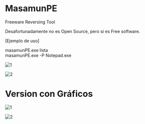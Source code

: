 # MasamunPE
Freeware Reversing Tool

Desafortunadamente no es Open Source, pero si es Free software.<br>

[Ejemplo de uso]

masamunPE.exe lista<br>
masamunPE.exe -P Notepad.exe<br>

![1](https://github.com/user-attachments/assets/b471d0fd-a3ec-41ba-a000-f8e700b14e18)

![2](https://github.com/user-attachments/assets/217ee510-082f-45fc-9abe-8d8ea0e72359)


<h1>Version con Gráficos</h1>

![1](https://github.com/user-attachments/assets/d13cb8f8-e950-4daf-a4f8-224e7329174f)

![2](https://github.com/user-attachments/assets/13b42ceb-31e4-4d3b-b000-94f2663b7b8f)

